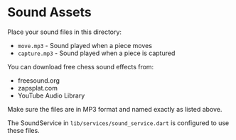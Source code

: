 # Sound Assets

Place your sound files in this directory:

- `move.mp3` - Sound played when a piece moves
- `capture.mp3` - Sound played when a piece is captured

You can download free chess sound effects from:
- freesound.org
- zapsplat.com
- YouTube Audio Library

Make sure the files are in MP3 format and named exactly as listed above.

The SoundService in `lib/services/sound_service.dart` is configured to use these files.
